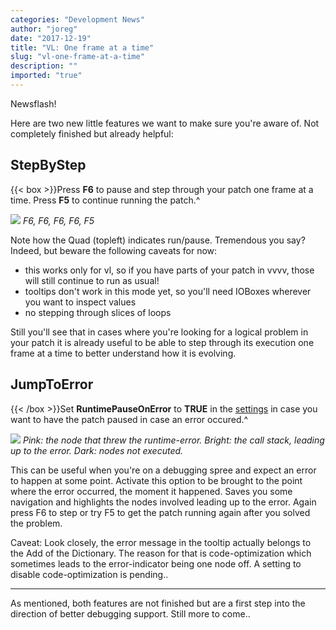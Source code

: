 ```yaml
---
categories: "Development News"
author: "joreg"
date: "2017-12-19"
title: "VL: One frame at a time"
slug: "vl-one-frame-at-a-time"
description: ""
imported: "true"
---
```



Newsflash!

Here are two new little features we want to make sure you're aware of. Not completely finished but already helpful: 

## StepByStep
{{< box >}}Press **F6** to pause and step through your patch one frame at a time. Press **F5** to continue running the patch.^

![](stepbystep.gif)
*F6, F6, F6, F6, F5*

Note how the Quad (topleft) indicates run/pause. Tremendous you say? Indeed, but beware the following caveats for now:
* this works only for vl, so if you have parts of your patch in vvvv, those will still continue to run as usual! 
* tooltips don't work in this mode yet, so you'll need IOBoxes wherever you want to inspect values 
* no stepping through slices of loops

Still you'll see that in cases where you're looking for a logical problem in your patch it is already useful to be able to step through its execution one frame at a time to better understand how it is evolving. 

## JumpToError{{< /box >}}Set **RuntimePauseOnError** to **TRUE** in the [settings](https://vvvv.gitbooks.io/the-gray-book/content/en/reference/hde/settings.html) in case you want to have the patch paused in case an error occured.^

![](pauseonerror.gif)
*Pink: the node that threw the runtime-error.*
*Bright: the call stack, leading up to the error.*
*Dark: nodes not executed.*


This can be useful when you're on a debugging spree and expect an error to happen at some point. Activate this option to be brought to the point where the error occurred, the moment it happened. Saves you some navigation and highlights the nodes involved leading up to the error. Again press F6 to step or try F5 to get the patch running again after you solved the problem. 

Caveat: Look closely, the error message in the tooltip actually belongs to the Add of the Dictionary. The reason for that is code-optimization which sometimes leads to the error-indicator being one node off. A setting to disable code-optimization is pending..

--- 

As mentioned, both features are not finished but are a first step into the direction of better debugging support. Still more to come..


